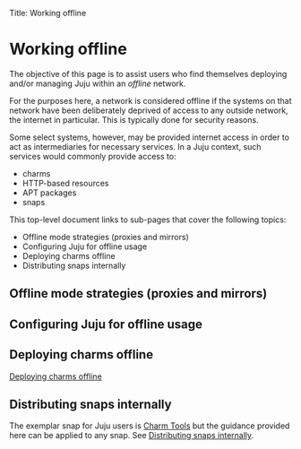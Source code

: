 Title: Working offline

# Working offline

The objective of this page is to assist users who find themselves deploying
and/or managing Juju within an *offline* network.

For the purposes here, a network is considered offline if the systems on that
network have been deliberately deprived of access to any outside network, the
internet in particular. This is typically done for security reasons.

Some select systems, however, may be provided internet access in order to act
as intermediaries for necessary services. In a Juju context, such services
would commonly provide access to:

 - charms
 - HTTP-based resources
 - APT packages
 - snaps

This top-level document links to sub-pages that cover the following topics:

 - Offline mode strategies (proxies and mirrors)
 - Configuring Juju for offline usage
 - Deploying charms offline
 - Distributing snaps internally

## Offline mode strategies (proxies and mirrors)



## Configuring Juju for offline usage



## Deploying charms offline

[Deploying charms offline][charms-offline]

## Distributing snaps internally

The exemplar snap for Juju users is [Charm Tools][tools-charm-tools] but the
guidance provided here can be applied to any snap. See 
[Distributing snaps internally][snaps-offline].


<!-- LINKS -->

[charms-offline]: ./charms-offline.html
[tools-charm-tools]: ./tools-charm-tools.html
[snaps-offline]: ./snaps-offline.html
[charms-offline-strategies]: ./charms-offline-strategies.html
[charms-offline-config]: ./charms-offline-config.html
